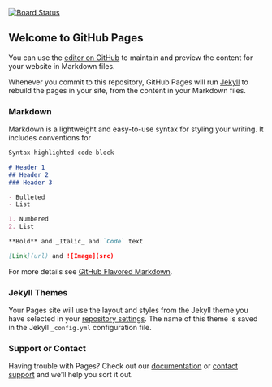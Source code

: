[![Board Status](https://eleanormcarthur.visualstudio.com/eb456e9e-61b4-43f2-9f5b-880129969774/d3b89a4c-3a2b-4134-9fe0-93cacc5f401f/_apis/work/boardbadge/a1b370dc-367b-453a-9257-ff84b11754cd)](https://eleanormcarthur.visualstudio.com/eb456e9e-61b4-43f2-9f5b-880129969774/_boards/board/t/d3b89a4c-3a2b-4134-9fe0-93cacc5f401f/Microsoft.RequirementCategory)
## Welcome to GitHub Pages

You can use the [editor on GitHub](https://github.com/elliemcarthur/PheasantRumpFirstNation/edit/master/README.md) to maintain and preview the content for your website in Markdown files.

Whenever you commit to this repository, GitHub Pages will run [Jekyll](https://jekyllrb.com/) to rebuild the pages in your site, from the content in your Markdown files.

### Markdown

Markdown is a lightweight and easy-to-use syntax for styling your writing. It includes conventions for

```markdown
Syntax highlighted code block

# Header 1
## Header 2
### Header 3

- Bulleted
- List

1. Numbered
2. List

**Bold** and _Italic_ and `Code` text

[Link](url) and ![Image](src)
```

For more details see [GitHub Flavored Markdown](https://guides.github.com/features/mastering-markdown/).

### Jekyll Themes

Your Pages site will use the layout and styles from the Jekyll theme you have selected in your [repository settings](https://github.com/elliemcarthur/PheasantRumpFirstNation/settings). The name of this theme is saved in the Jekyll `_config.yml` configuration file.

### Support or Contact

Having trouble with Pages? Check out our [documentation](https://help.github.com/categories/github-pages-basics/) or [contact support](https://github.com/contact) and we’ll help you sort it out.
